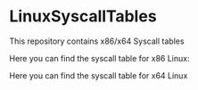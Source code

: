 # LinuxSyscallTables
This repository contains x86/x64 Syscall tables

Here you can find the syscall table for x86 Linux:


Here you can find the syscall table for x64 Linux
